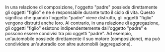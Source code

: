 In una relazione di composizione, l'oggetto "padre" possiede direttamente gli oggetti "figlio" e ne è responsabile durante tutto il ciclo di vita. Questo significa che quando l'oggetto "padre" viene distrutto, gli oggetti "figlio" vengono distrutti anche loro. Al contrario, in una relazione di aggregazione, gli oggetti "figlio" esistono indipendentemente dall'oggetto "padre" e possono essere condivisi tra più oggetti "padre". Ad esempio, un'automobile possiede direttamente il suo motore (composizione), ma può condividere un'autoradio con altre automobili (aggregazione).

